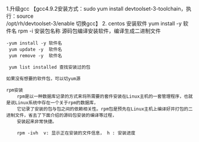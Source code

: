 1.升级gcc 
    【gcc4.9.2安装方式：sudo yum install devtoolset-3-toolchain，执行：source       
     /opt/rh/devtoolset-3/enable 切换gcc】
2. centos 安装软件
    yum install -y 软件名
    rpm -i  安装包名称
    源码包编译安装软件，编译生成二进制文件

    -yum install -y 软件名
     yum update -y  软件名
     yum remove -y  软件名

     yum list installed 查找安装过的包

    如果没有想要的软件包，可以切yum源

    rpm安装
        rpm是以一种数据库记录的方式来将所需要的套件安装在Linux主机的一套管理程序，也就是说Linux系统中存在一个关于rpm的数据库，
        它记录了安装的包与包之间的依赖相关性。rpm包是预先在Linux主机上编译好并打包的二进制文件，省去了下面介绍的源码包安装的编译等过程，
        安装起来非常快捷。

        rpm -ivh  v: 显示正在安装的文件信息， h : 安装进度
        